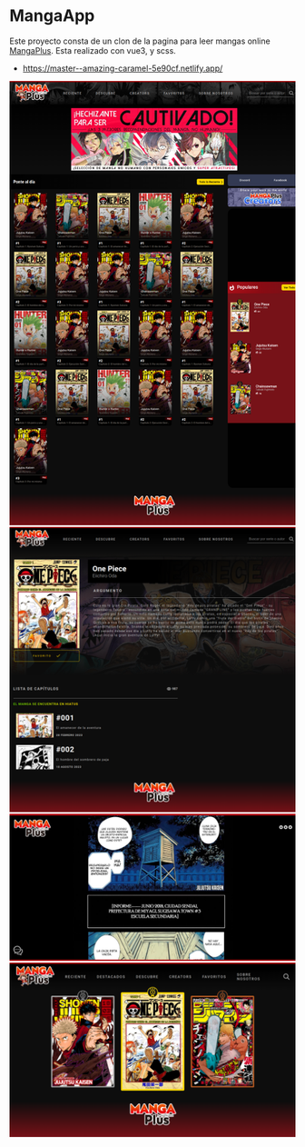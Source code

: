 # MangaApp 
Este proyecto consta de un clon de la pagina para leer mangas online <a href="https://mangaplus.shueisha.co.jp/updates">MangaPlus</a>.
Esta realizado con vue3, y scss.

- https://master--amazing-caramel-5e90cf.netlify.app/

<img src="public/main.png" alt="screenshotv3" />
<img src="public/title.png" alt="screenshotTitle" />
<img src="public/viewer.png"alt="viewer" />
<img src="public/ranking.png"alt="ranking" />


